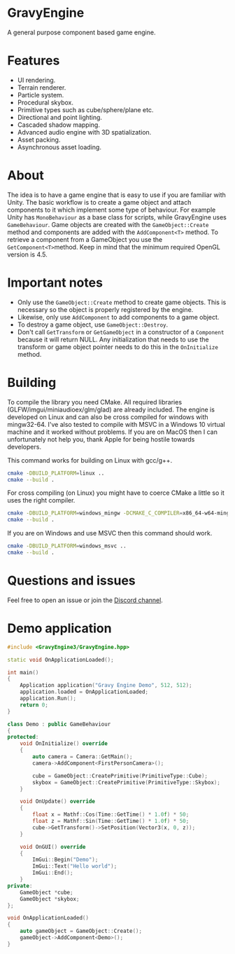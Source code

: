 # GravyEngine
A general purpose component based game engine.

# Features
- UI rendering.
- Terrain renderer.
- Particle system.
- Procedural skybox.
- Primitive types such as cube/sphere/plane etc.
- Directional and point lighting.
- Cascaded shadow mapping.
- Advanced audio engine with 3D spatialization.
- Asset packing.
- Asynchronous asset loading.

# About
The idea is to have a game engine that is easy to use if you are familiar with Unity. The basic workflow is to create a game object and attach components to it which implement some type of behaviour. For example Unity has `MonoBehaviour` as a base class for scripts, while GravyEngine uses `GameBehaviour`. Game objects are created with the `GameObject::Create` method and components are added with the `AddComponent<T>` method. To retrieve a component from a GameObject you use the `GetComponent<T>`method. Keep in mind that the minimum required OpenGL version is 4.5.

# Important notes
- Only use the `GameObject::Create` method to create game objects. This is necessary so the object is properly registered by the engine.
- Likewise, only use `AddComponent` to add components to a game object.
- To destroy a game object, use `GameObject::Destroy`.
- Don't call `GetTransform` or `GetGameObject` in a constructor of a `Component` because it will return NULL. Any initialization that needs to use the transform or game object pointer needs to do this in the `OnInitialize` method.

# Building
To compile the library you need CMake. All required libraries (GLFW/imgui/miniaudioex/glm/glad) are already included. The engine is developed on Linux and can also be cross compiled for windows with mingw32-64. I've also tested to compile with MSVC in a Windows 10 virtual machine and it worked without problems. If you are on MacOS then I can unfortunately not help you, thank Apple for being hostile towards developers.

This command works for building on Linux with gcc/g++.
```bash
cmake -DBUILD_PLATFORM=linux ..
cmake --build .
```

For cross compiling (on Linux) you might have to coerce CMake a little so it uses the right compiler.
```bash
cmake -DBUILD_PLATFORM=windows_mingw -DCMAKE_C_COMPILER=x86_64-w64-mingw32-gcc-posix ..-DCMAKE_CXX_COMPILER=x86_64-w64-mingw32-g++-posix
cmake --build .
```

If you are on Windows and use MSVC then this command should work.
```bash
cmake -DBUILD_PLATFORM=windows_msvc ..
cmake --build .
```

# Questions and issues
Feel free to open an issue or join the [Discord channel](https://discord.gg/2kaAWXAb6t).

# Demo application
```cpp
#include <GravyEngine3/GravyEngine.hpp>

static void OnApplicationLoaded();

int main()
{
    Application application("Gravy Engine Demo", 512, 512);
    application.loaded = OnApplicationLoaded;
    application.Run();    
    return 0;
}

class Demo : public GameBehaviour
{
protected:
    void OnInitialize() override
    {
        auto camera = Camera::GetMain();
        camera->AddComponent<FirstPersonCamera>();

        cube = GameObject::CreatePrimitive(PrimitiveType::Cube);
        skybox = GameObject::CreatePrimitive(PrimitiveType::Skybox);
    }

    void OnUpdate() override
    {
        float x = Mathf::Cos(Time::GetTime() * 1.0f) * 50;
        float z = Mathf::Sin(Time::GetTime() * 1.0f) * 50;
        cube->GetTransform()->SetPosition(Vector3(x, 0, z));
    }

    void OnGUI() override
    {
        ImGui::Begin("Demo");
        ImGui::Text("Hello world");
        ImGui::End();
    }
private:
    GameObject *cube;
    GameObject *skybox;
};

void OnApplicationLoaded()
{    
    auto gameObject = GameObject::Create();
    gameObject->AddComponent<Demo>();
}
```